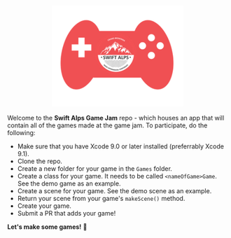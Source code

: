 <p align="center">
    <img src="Logo.png" width="300" max-width="50%" alt="Imagine Engine" />
</p>

Welcome to the **Swift Alps Game Jam** repo - which houses an app that will contain all of the games made at the game jam. To participate, do the following:

- Make sure that you have Xcode 9.0 or later installed (preferrably Xcode 9.1).
- Clone the repo.
- Create a new folder for your game in the `Games` folder.
- Create a class for your game. It needs to be called `<nameOfGame>Game`. See the demo game as an example.
- Create a scene for your game. See the demo scene as an example.
- Return your scene from your game's `makeScene()` method.
- Create your game.
- Submit a PR that adds your game!

**Let's make some games!** 🚀
